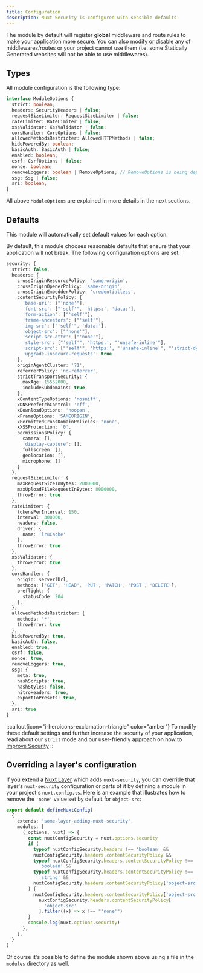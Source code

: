 ```yaml
---
title: Configuration
description: Nuxt Security is configured with sensible defaults.
---
```




The module by default will register **global** middleware and route rules to make your application more secure. You can also modify or disable any of middlewares/routes or your project cannot use them (i.e. some Statically Generated websites will not be able to use middlewares).

## Types

All module configuration is the following type:

```ts
interface ModuleOptions {
  strict: boolean;
  headers: SecurityHeaders | false;
  requestSizeLimiter: RequestSizeLimiter | false;
  rateLimiter: RateLimiter | false;
  xssValidator: XssValidator | false;
  corsHandler: CorsOptions | false;
  allowedMethodsRestricter: AllowedHTTPMethods | false;
  hidePoweredBy: boolean;
  basicAuth: BasicAuth | false;
  enabled: boolean;
  csrf: CsrfOptions | false;
  nonce: boolean;
  removeLoggers: boolean | RemoveOptions; // RemoveOptions is being deprecated, please use `true` instead
  ssg: Ssg | false;
  sri: boolean;
}
```

All above `ModuleOptions` are explained in more details in the next sections.

## Defaults

This module will automatically set default values for each option. 

By default, this module chooses reasonable defaults that ensure that your application will not break. The following configuration options are set:

```ts
security: {
  strict: false,
  headers: {
    crossOriginResourcePolicy: 'same-origin',
    crossOriginOpenerPolicy: 'same-origin',
    crossOriginEmbedderPolicy: 'credentialless',
    contentSecurityPolicy: {
      'base-uri': ["'none'"],
      'font-src': ["'self'", 'https:', 'data:'],
      'form-action': ["'self'"],
      'frame-ancestors': ["'self'"],
      'img-src': ["'self'", 'data:'],
      'object-src': ["'none'"],
      'script-src-attr': ["'none'"],
      'style-src': ["'self'", 'https:', "'unsafe-inline'"],
      'script-src': ["'self'", 'https:', "'unsafe-inline'", "'strict-dynamic'", "'nonce-{{nonce}}'"],
      'upgrade-insecure-requests': true
    },
    originAgentCluster: '?1',
    referrerPolicy: 'no-referrer',
    strictTransportSecurity: {
      maxAge: 15552000,
      includeSubdomains: true,
    },
    xContentTypeOptions: 'nosniff',
    xDNSPrefetchControl: 'off',
    xDownloadOptions: 'noopen',
    xFrameOptions: 'SAMEORIGIN',
    xPermittedCrossDomainPolicies: 'none',
    xXSSProtection: '0',
    permissionsPolicy: {
      camera: [],
      'display-capture': [],
      fullscreen: [],
      geolocation: [],
      microphone: []
    }
  },
  requestSizeLimiter: {
    maxRequestSizeInBytes: 2000000,
    maxUploadFileRequestInBytes: 8000000,
    throwError: true
  },
  rateLimiter: {
    tokensPerInterval: 150,
    interval: 300000,
    headers: false,
    driver: {
      name: 'lruCache'
    },
    throwError: true
  },
  xssValidator: {
    throwError: true
  },
  corsHandler: {
    origin: serverlUrl,
    methods: ['GET', 'HEAD', 'PUT', 'PATCH', 'POST', 'DELETE'],
    preflight: {
      statusCode: 204
    },
  },
  allowedMethodsRestricter: {
    methods: '*',
    throwError: true
  },
  hidePoweredBy: true,
  basicAuth: false,
  enabled: true,
  csrf: false,
  nonce: true,
  removeLoggers: true,
  ssg: {
    meta: true,
    hashScripts: true,
    hashStyles: false,
    nitroHeaders: true,
    exportToPresets: true,
  },
  sri: true
}
```

::callout{icon="i-heroicons-exclamation-triangle" color="amber"}
To modify these default settings and further increase the security of your application, read about our `strict` mode and our user-friendly approach on how to [Improve Security](/documentation/advanced/improve-security)
::

## Overriding a layer's configuration

If you extend a [Nuxt Layer](https://nuxt.com/docs/getting-started/layers) which adds `nuxt-security`, you can override that layer's `nuxt-security` configuration or parts of it by defining a module in your project's `nuxt.config.ts`. Here is an example that illustrates how to remove the `'none'` value set by default for `object-src`:


```ts
export default defineNuxtConfig(
  {
    extends: 'some-layer-adding-nuxt-security',
    modules: [
      (_options, nuxt) => {
        const nuxtConfigSecurity = nuxt.options.security
        if (
          typeof nuxtConfigSecurity.headers !== 'boolean' &&
          nuxtConfigSecurity.headers.contentSecurityPolicy &&
          typeof nuxtConfigSecurity.headers.contentSecurityPolicy !==
            'boolean' &&
          typeof nuxtConfigSecurity.headers.contentSecurityPolicy !==
            'string' &&
          nuxtConfigSecurity.headers.contentSecurityPolicy['object-src']
        ) {
          nuxtConfigSecurity.headers.contentSecurityPolicy['object-src'] =
            nuxtConfigSecurity.headers.contentSecurityPolicy[
              'object-src'
            ].filter((x) => x !== "'none'")
        }
        console.log(nuxt.options.security)
      },
    ],
  }
)
```

Of course it's possible to define the module shown above using a file in the `modules` directory as well.
